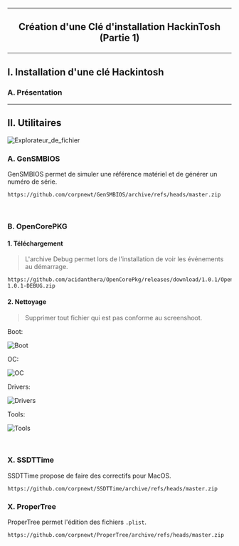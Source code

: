 -------------------------------------------------------------------------------------------------------------------
## <p align='center'> Création d'une Clé d'installation HackinTosh (Partie 1) </p>

-------------------------------------------------------------------------------------------------------------------
## I. Installation d'une clé Hackintosh
### A. Présentation

-------------------------------------------------------------------------------------------------------------------
## II. Utilitaires

![Explorateur_de_fichier](https://github.com/user-attachments/assets/5c77c983-94f6-46ba-867b-eb338c214cdd)



### A. GenSMBIOS
GenSMBIOS permet de simuler une référence matériel et de générer un numéro de série.
```
https://github.com/corpnewt/GenSMBIOS/archive/refs/heads/master.zip
```

<br />

### B. OpenCorePKG
#### 1. Téléchargement
> L'archive Debug permet lors de l'installation de voir les événements au démarrage.

```
https://github.com/acidanthera/OpenCorePkg/releases/download/1.0.1/OpenCore-1.0.1-DEBUG.zip
```

#### 2. Nettoyage
> Supprimer tout fichier qui est pas conforme au screenshoot.


Boot:

![Boot](https://github.com/user-attachments/assets/f85f177f-7df7-4bfc-b6c4-bb9de17e8012)

OC:

![OC](https://github.com/user-attachments/assets/7ad7edb5-98f2-4c10-acf0-678e2b59ee49)

Drivers:

![Drivers](https://github.com/user-attachments/assets/ff36b091-6ed5-4e95-9438-90029434cb1d)

Tools:

![Tools](https://github.com/user-attachments/assets/6d37d831-77cf-4792-a535-945276e38a3a)

<br />

### X. SSDTTime
SSDTTime propose de faire des correctifs pour MacOS.
```
https://github.com/corpnewt/SSDTTime/archive/refs/heads/master.zip
```

### X. ProperTree
ProperTree permet l'édition des fichiers `.plist`.
```
https://github.com/corpnewt/ProperTree/archive/refs/heads/master.zip
```
